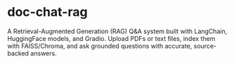 # doc-chat-rag
A Retrieval-Augmented Generation (RAG) Q&amp;A system built with LangChain, HuggingFace models, and Gradio. Upload PDFs or text files, index them with FAISS/Chroma, and ask grounded questions with accurate, source-backed answers.
